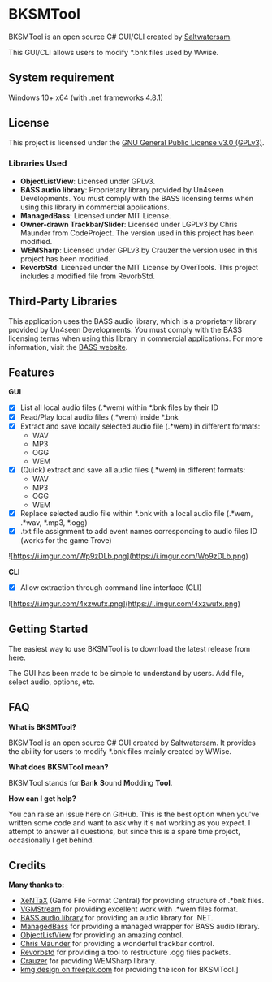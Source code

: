 # BKSMTool
BKSMTool is an open source C# GUI/CLI created by [Saltwatersam](https://github.com/Saltwatersam).

This GUI/CLI allows users to modify *.bnk files used by Wwise.

## System requirement

Windows 10+ x64 (with .net frameworks 4.8.1)

## License

This project is licensed under the [GNU General Public License v3.0 (GPLv3)](gpl-3.0.txt).

### Libraries Used

- **ObjectListView**: Licensed under GPLv3.
- **BASS audio library**: Proprietary library provided by Un4seen Developments. You must comply with the BASS licensing terms when using this library in commercial applications.
- **ManagedBass**: Licensed under MIT License.
- **Owner-drawn Trackbar/Slider**: Licensed under LGPLv3 by Chris Maunder from CodeProject. The version used in this project has been modified.
- **WEMSharp**: Licensed under GPLv3 by Crauzer the version used in this project has been modified.
- **RevorbStd**: Licensed under the MIT License by OverTools. This project includes a modified file from RevorbStd.


## Third-Party Libraries

This application uses the BASS audio library, which is a proprietary library provided by Un4seen Developments. You must comply with the BASS licensing terms when using this library in commercial applications. For more information, visit the [BASS website](http://www.un4seen.com/bass.html#license).

## Features

**GUI**

- [x] List all local audio files (.*wem) within *.bnk files by their ID
- [x] Read/Play local audio files (.*wem) inside *.bnk
- [x] Extract and save locally selected audio file (.*wem) in different formats:
  - WAV
  - MP3
  - OGG
  - WEM
- [x] (Quick) extract and save all audio files (.*wem) in different formats:
  - WAV
  - MP3
  - OGG
  - WEM
- [x] Replace selected audio file within *.bnk with a local audio file (.*wem, .*wav, *.mp3, *.ogg)
- [x] .txt file assignment to add event names corresponding to audio files ID (works for the game Trove)

![https://i.imgur.com/Wp9zDLb.png](https://i.imgur.com/Wp9zDLb.png)

**CLI**

- [x] Allow extraction through command line interface (CLI)

![https://i.imgur.com/4xzwufx.png](https://i.imgur.com/4xzwufx.png)

## Getting Started

The easiest way to use BKSMTool is to download the latest release from [here](https://github.com/Saltwatersam/BKSMTool/releases).

The GUI has been made to be simple to understand by users. Add file, select audio, options, etc.

## FAQ

**What is BKSMTool?**

BKSMTool is an open source C# GUI created by Saltwatersam. It provides the ability for users to modify *.bnk files mainly created by WWise.

**What does BKSMTool mean?**

BKSMTool stands for **B**an**k** **S**ound **M**odding **Tool**.

**How can I get help?**

You can raise an issue here on GitHub. This is the best option when you've written some code and want to ask why it's not working as you expect. I attempt to answer all questions, but since this is a spare time project, occasionally I get behind.

## Credits

**Many thanks to:**
- [XeNTaX](http://wiki.xentax.com/index.php/Wwise_SoundBank_(*.bnk)) (Game File Format Central) for providing structure of .*bnk files.
- [VGMStream](https://github.com/vgmstream) for providing excellent work with .*wem files format.
- [BASS audio library](https://www.un4seen.com/) for providing an audio library for .NET.
- [ManagedBass](https://github.com/ManagedBass/ManagedBass) for providing a managed wrapper for BASS audio library.
- [ObjectListView](https://objectlistview.sourceforge.net/cs/index.html) for providing an amazing control.
- [Chris Maunder](https://www.codeproject.com/Articles/17395/Owner-drawn-trackbar-slider) for providing a wonderful trackbar control.
- [Revorbstd](https://github.com/overtools/revorbstd) for providing a tool to restructure .ogg files packets.
- [Crauzer](https://github.com/Crauzer/WEMSharp) for providing WEMSharp library.
- [kmg design on freepik.com](https://www.freepik.com/author/kmgdesignid) for providing the icon for BKSMTool.]
